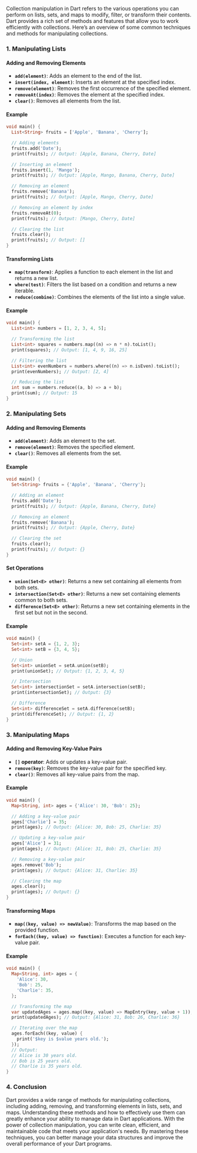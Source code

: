 Collection manipulation in Dart refers to the various operations you can perform on lists, sets, and maps to modify, filter, or transform their contents. Dart provides a rich set of methods and features that allow you to work efficiently with collections. Here’s an overview of some common techniques and methods for manipulating collections.

### 1. **Manipulating Lists**

#### Adding and Removing Elements

- **`add(element)`**: Adds an element to the end of the list.
- **`insert(index, element)`**: Inserts an element at the specified index.
- **`remove(element)`**: Removes the first occurrence of the specified element.
- **`removeAt(index)`**: Removes the element at the specified index.
- **`clear()`**: Removes all elements from the list.

#### Example

```dart
void main() {
  List<String> fruits = ['Apple', 'Banana', 'Cherry'];

  // Adding elements
  fruits.add('Date');
  print(fruits); // Output: [Apple, Banana, Cherry, Date]

  // Inserting an element
  fruits.insert(1, 'Mango');
  print(fruits); // Output: [Apple, Mango, Banana, Cherry, Date]

  // Removing an element
  fruits.remove('Banana');
  print(fruits); // Output: [Apple, Mango, Cherry, Date]

  // Removing an element by index
  fruits.removeAt(0);
  print(fruits); // Output: [Mango, Cherry, Date]

  // Clearing the list
  fruits.clear();
  print(fruits); // Output: []
}
```

#### Transforming Lists

- **`map(transform)`**: Applies a function to each element in the list and returns a new list.
- **`where(test)`**: Filters the list based on a condition and returns a new iterable.
- **`reduce(combine)`**: Combines the elements of the list into a single value.

#### Example

```dart
void main() {
  List<int> numbers = [1, 2, 3, 4, 5];

  // Transforming the list
  List<int> squares = numbers.map((n) => n * n).toList();
  print(squares); // Output: [1, 4, 9, 16, 25]

  // Filtering the list
  List<int> evenNumbers = numbers.where((n) => n.isEven).toList();
  print(evenNumbers); // Output: [2, 4]

  // Reducing the list
  int sum = numbers.reduce((a, b) => a + b);
  print(sum); // Output: 15
}
```

### 2. **Manipulating Sets**

#### Adding and Removing Elements

- **`add(element)`**: Adds an element to the set.
- **`remove(element)`**: Removes the specified element.
- **`clear()`**: Removes all elements from the set.

#### Example

```dart
void main() {
  Set<String> fruits = {'Apple', 'Banana', 'Cherry'};

  // Adding an element
  fruits.add('Date');
  print(fruits); // Output: {Apple, Banana, Cherry, Date}

  // Removing an element
  fruits.remove('Banana');
  print(fruits); // Output: {Apple, Cherry, Date}

  // Clearing the set
  fruits.clear();
  print(fruits); // Output: {}
}
```

#### Set Operations

- **`union(Set<E> other)`**: Returns a new set containing all elements from both sets.
- **`intersection(Set<E> other)`**: Returns a new set containing elements common to both sets.
- **`difference(Set<E> other)`**: Returns a new set containing elements in the first set but not in the second.

#### Example

```dart
void main() {
  Set<int> setA = {1, 2, 3};
  Set<int> setB = {3, 4, 5};

  // Union
  Set<int> unionSet = setA.union(setB);
  print(unionSet); // Output: {1, 2, 3, 4, 5}

  // Intersection
  Set<int> intersectionSet = setA.intersection(setB);
  print(intersectionSet); // Output: {3}

  // Difference
  Set<int> differenceSet = setA.difference(setB);
  print(differenceSet); // Output: {1, 2}
}
```

### 3. **Manipulating Maps**

#### Adding and Removing Key-Value Pairs

- **`[]` operator**: Adds or updates a key-value pair.
- **`remove(key)`**: Removes the key-value pair for the specified key.
- **`clear()`**: Removes all key-value pairs from the map.

#### Example

```dart
void main() {
  Map<String, int> ages = {'Alice': 30, 'Bob': 25};

  // Adding a key-value pair
  ages['Charlie'] = 35;
  print(ages); // Output: {Alice: 30, Bob: 25, Charlie: 35}

  // Updating a key-value pair
  ages['Alice'] = 31;
  print(ages); // Output: {Alice: 31, Bob: 25, Charlie: 35}

  // Removing a key-value pair
  ages.remove('Bob');
  print(ages); // Output: {Alice: 31, Charlie: 35}

  // Clearing the map
  ages.clear();
  print(ages); // Output: {}
}
```

#### Transforming Maps

- **`map((key, value) => newValue)`**: Transforms the map based on the provided function.
- **`forEach((key, value) => function)`**: Executes a function for each key-value pair.

#### Example

```dart
void main() {
  Map<String, int> ages = {
    'Alice': 30,
    'Bob': 25,
    'Charlie': 35,
  };

  // Transforming the map
  var updatedAges = ages.map((key, value) => MapEntry(key, value + 1));
  print(updatedAges); // Output: {Alice: 31, Bob: 26, Charlie: 36}

  // Iterating over the map
  ages.forEach((key, value) {
    print('$key is $value years old.');
  });
  // Output:
  // Alice is 30 years old.
  // Bob is 25 years old.
  // Charlie is 35 years old.
}
```

### 4. **Conclusion**

Dart provides a wide range of methods for manipulating collections, including adding, removing, and transforming elements in lists, sets, and maps. Understanding these methods and how to effectively use them can greatly enhance your ability to manage data in Dart applications. With the power of collection manipulation, you can write clean, efficient, and maintainable code that meets your application's needs. By mastering these techniques, you can better manage your data structures and improve the overall performance of your Dart programs.
